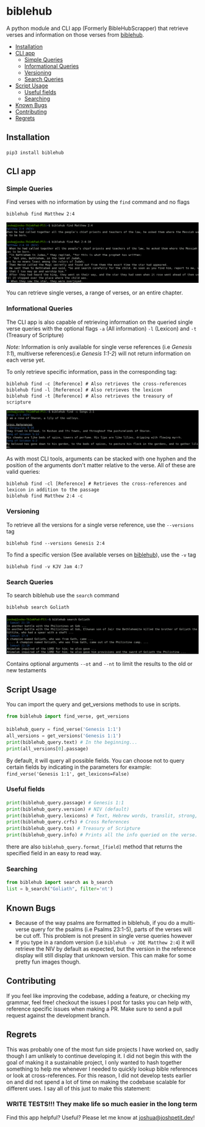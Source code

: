 # biblehub
A python module and CLI app (Formerly BibleHubScrapper) that retrieve verses and information on those verses
from [biblehub](https://biblehub.com).
- [Installation](#installation)
- [CLI app](#cli-app)
  * [Simple Queries](#simple-queries)
  * [Informational Queries](#informational-queries)
  * [Versioning](#versioning)
  * [Search Queries](#search-queries)
- [Script Usage](#script-usage)
  * [Useful fields](#useful-fields)
  * [Searching](#searching)
- [Known Bugs](#known-bugs)
- [Contributing](#contributing)
- [Regrets](#regrets)

## Installation
```pip3 install biblehub```

## CLI app

### Simple Queries
Find verses with no information by using the `find` command and no flags
```bash
biblehub find Matthew 2:4
```
![](assets/sve1.png)

You can retrieve single verses, a range of verses, or an entire chapter. 

### Informational Queries
The CLI app is also capable of retrieving information on the queried single verse queries with the optional flags
`-a` (All information) `-l` (Lexicon) and `-t` (Treasury of Scripture)

*Note:* Information is only available for single verse references (i.e  *Genesis 1:1*), 
multiverse references(i.e *Genesis 1:1-2*) will not return information on 
each verse yet.

To only retrieve specific information, pass in the corresponding tag:
```shell script
biblehub find -c [Reference] # Also retrieves the cross-references
biblehub find -l [Reference] # Also retrieves the lexicon
biblehub find -t [Reference] # Also retrieves the treasury of scripture
```
![](assets/svec.png)

As with most CLI tools, arguments can be stacked with one hyphen and the position of the arguments don't matter 
relative to the verse. All of these are valid queries:
```shell script
biblehub find -cl [Reference] # Retrieves the cross-references and lexicon in addition to the passage
biblehub find Matthew 2:4 -c
```

### Versioning
To retrieve all the versions for a single verse reference, use the `--versions` tag
```shell script
biblehub find --versions Genesis 2:4
```
To find a specific version (See available verses on [biblehub](https://biblehub.com)), use the `-v` tag
```shell script
biblehub find -v KJV Jam 4:7
```

### Search Queries
To search biblehub use the `search` command
```shell script
biblehub search Goliath
```
![](assets/sves.png)

Contains optional arguments `--ot` and `--nt` to limit the results to the old or new testaments
## Script Usage
You can import the query and get_versions methods to use in scripts.
```python
from biblehub import find_verse, get_versions

biblehub_query = find_verse('Genesis 1:1')
all_versions = get_versions('Genesis 1:1')
print(biblehub_query.text) # In the beginning...
print(all_versions[0].passage)
```
By default, it will query all possible fields.
You can choose not to query certain fields by indicating in the parameters
for example:
` find_verse('Genesis 1:1', get_lexicons=False) `

### Useful fields
```python
print(biblehub_query.passage) # Genesis 1:1
print(biblehub_query.version) # NIV (default)
print(biblehub_query.lexicons) # Text, Hebrew words, translit, strong, and English defintions
print(biblehub_query.crfs) # Cross References
print(biblehub_query.tos) # Treasury of Scripture
print(biblehub_query.info) # Prints all the info queried on the verse. Also the same as the __str__
```
there are also `biblehub_query.format_[field]` method that returns the specified field in an easy to read way.
### Searching
```python
from biblehub import search as b_search
list = b_search("Goliath", filter='nt')
```
## Known Bugs
- Because of the way psalms are formatted in biblehub, if you do a multi-verse query for the psalms (i.e Psalms 23:1-5),
parts of the verses will be cut off. This problem is not present in single verse queries however
- If you type in a random version (i.e `biblehub -v JOE Matthew 2:4`) it will retrieve the NIV by default as expected,
but the version in the reference display will still display that unknown version. This can make for some pretty fun
images though.
## Contributing
If you feel like improving the codebase, adding a feature, or checking my grammar, feel free!
checkout the issues I post for tasks you can help with, reference specific issues when making a PR.
Make sure to send a pull request against the development branch.

## Regrets
This was probably one of the most fun side projects I have worked on, sadly though I am unlikely to continue developing
it. I did not begin this with the goal of making it a sustainable project, I only wanted to hash together something to
help me whenever I needed to quickly lookup bible references or look at cross-references. For this reason, I did not
develop tests earlier on and did not spend a lot of time on making the codebase scalable for different uses. I say
all of this just to make this statement:
### WRITE TESTS!!! They make life so much easier in the long term

Find this app helpful? Useful? Please let me know at [joshua@joshpetit.dev](joshua@joshpetit.dev)!